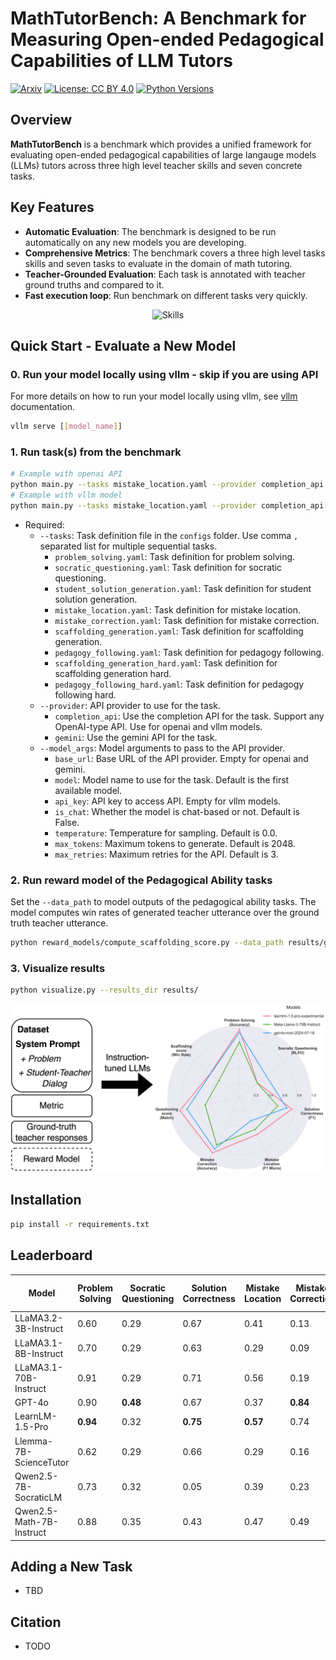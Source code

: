 # MathTutorBench: A Benchmark for Measuring Open-ended Pedagogical Capabilities of LLM Tutors
[![Arxiv](https://img.shields.io/badge/Arxiv-XXXX-red?style=flat-square&logo=arxiv&logoColor=white)]()
[![License: CC BY 4.0](https://img.shields.io/badge/License-CC_BY_4.0-lightgrey.svg)](https://creativecommons.org/licenses/by/4.0/deed.en)
[![Python Versions](https://img.shields.io/badge/Python-3.12-blue.svg?style=flat&logo=python&logoColor=white)](https://www.python.org/)

## Overview
**MathTutorBench** is a benchmark which provides a unified framework for evaluating open-ended pedagogical capabilities of large langauge models (LLMs) tutors across three high level teacher skills and seven concrete tasks.


## Key Features
- **Automatic Evaluation**: The benchmark is designed to be run automatically on any new models you are developing.
- **Comprehensive Metrics**: The benchmark covers a three high level tasks skills and seven tasks to evaluate in the domain of math tutoring.
- **Teacher-Grounded Evaluation**: Each task is annotated with teacher ground truths and compared to it.
- **Fast execution loop**: Run benchmark on different tasks very quickly.

<p align="center">
<img src="./images/skills.png" alt="Skills" width="400">
</p>

## Quick Start - Evaluate a New Model
### 0. Run your model locally using vllm - skip if you are using API
For more details on how to run your model locally using vllm, see [vllm](https://docs.vllm.ai/en/latest/serving/openai_compatible_server.html#vllm-server) documentation.
```bash
vllm serve [[model_name]]   
```

### 1. Run task(s) from the benchmark
```bash
# Example with openai API
python main.py --tasks mistake_location.yaml --provider completion_api --model_args model=gpt-4o-mini-2024-07-18,is_chat=True,api_key=<API_KEY>
# Example with vllm model
python main.py --tasks mistake_location.yaml --provider completion_api --model_args base_url=base_url=http://localhost:8000/v1,model=meta-llama/Llama-3.2-3B-Instruct,is_chat=True
```
- Required:
  - `--tasks`: Task definition file in the `configs` folder. Use comma `,` separated list for multiple sequential tasks.
    - `problem_solving.yaml`: Task definition for problem solving.
    - `socratic_questioning.yaml`: Task definition for socratic questioning.
    - `student_solution_generation.yaml`: Task definition for student solution generation.
    - `mistake_location.yaml`: Task definition for mistake location.
    - `mistake_correction.yaml`: Task definition for mistake correction.
    - `scaffolding_generation.yaml`: Task definition for scaffolding generation.
    - `pedagogy_following.yaml`: Task definition for pedagogy following.
    - `scaffolding_generation_hard.yaml`: Task definition for scaffolding generation hard.
    - `pedagogy_following_hard.yaml`: Task definition for pedagogy following hard.
  - `--provider`: API provider to use for the task.
    - `completion_api`: Use the completion API for the task. Support any OpenAI-type API. Use for openai and vllm models.
    - `gemini`: Use the gemini API for the task. 
  - `--model_args`: Model arguments to pass to the API provider.
    - `base_url`: Base URL of the API provider. Empty for openai and gemini.
    - `model`: Model name to use for the task. Default is the first available model.
    - `api_key`: API key to access API. Empty for vllm models.
    - `is_chat`: Whether the model is chat-based or not. Default is False.
    - `temperature`: Temperature for sampling. Default is 0.0.
    - `max_tokens`: Maximum tokens to generate. Default is 2048.
    - `max_retries`: Maximum retries for the API. Default is 3.


### 2. Run reward model of the Pedagogical Ability tasks
Set the `--data_path` to model outputs of the pedagogical ability tasks. The model computes win rates of generated teacher utterance over the ground truth teacher utterance.
```bash
python reward_models/compute_scaffolding_score.py --data_path results/generations-<specific-model>.json
```

### 3. Visualize results
```bash
python visualize.py --results_dir results/
```

<img src="./images/figure2.png" alt="Skills" width="800">


## Installation
```bash
pip install -r requirements.txt
```

## Leaderboard
| Model | Problem Solving | Socratic Questioning | Solution Correctness | Mistake Location | Mistake Correction | Scaffolding Win Rate | Pedagogy IF Win Rate | Scaffolding (Hard) | Pedagogy IF (Hard) |
|--------|----------------|----------------------|----------------------|------------------|-------------------|------------------|-----------------|----------------|------------------|
| LLaMA3.2-3B-Instruct | 0.60 | 0.29 | 0.67 | 0.41 | 0.13 | **0.64** | 0.63 | 0.45 | 0.40 |
| LLaMA3.1-8B-Instruct | 0.70 | 0.29 | 0.63 | 0.29 | 0.09 | 0.61 | 0.67 | 0.46 | 0.49 |
| LLaMA3.1-70B-Instruct | 0.91 | 0.29 | 0.71 | 0.56 | 0.19 | 0.63 | 0.70 | 0.49 | 0.49 |
| GPT-4o | 0.90 | **0.48** | 0.67 | 0.37 | **0.84** | 0.50 | **0.82** | 0.46 | **0.70** |
| LearnLM-1.5-Pro | **0.94** | 0.32 | **0.75** | **0.57** | 0.74 | **0.64** | 0.68 | **0.66** | 0.67 |
| Llemma-7B-ScienceTutor | 0.62 | 0.29 | 0.66 | 0.29 | 0.16 | 0.37 | 0.48 | 0.38 | 0.42 |
| Qwen2.5-7B-SocraticLM | 0.73 | 0.32 | 0.05 | 0.39 | 0.23 | 0.39 | 0.39 | 0.28 | 0.28 |
| Qwen2.5-Math-7B-Instruct | 0.88 | 0.35 | 0.43 | 0.47 | 0.49 | 0.06 | 0.07 | 0.05 | 0.05 |


## Adding a New Task
- TBD


## Citation
- TODO
